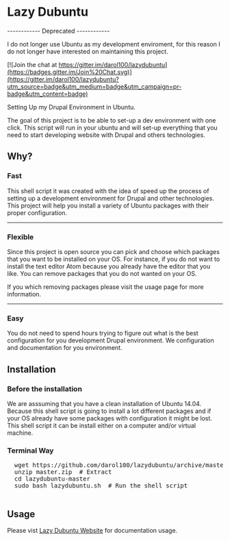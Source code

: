 Lazy Dubuntu
===========

------------ Deprecated ------------

I do not longer use Ubuntu as my development enviroment, for this reason I do not longer have interested on maintaining this project. 

[![Join the chat at https://gitter.im/darol100/lazydubuntu](https://badges.gitter.im/Join%20Chat.svg)](https://gitter.im/darol100/lazydubuntu?utm_source=badge&utm_medium=badge&utm_campaign=pr-badge&utm_content=badge)

Setting Up my Drupal Environment in Ubuntu.

The goal of this project is to be able to set-up a dev environment with one
click. This script will run in your ubuntu and will set-up everything that you
need to start developing website with Drupal and others technologies.

## Why?
### Fast
This shell script it was created with the idea of speed up the process of setting up a development
environment for Drupal and other technologies. This project will help you install
a variety of Ubuntu packages with their proper configuration.

-------------------------

### Flexible
Since this project is open source you can pick and choose which packages that you want to be installed
on your OS. For instance, if you do not want to install the text editor Atom because
you already have the editor that you like. You can remove packages that you do not wanted on your OS.

If you which removing packages please visit the usage page for more information.

-------------------------

### Easy
You do not need to spend hours trying to figure out what is the best configuration
for you development Drupal environment. We configuration and documentation for you environment.


## Installation
### Before the installation

We are asssuming that you have a clean installation of Ubuntu 14.04. Because this shell script is going to install a lot different packages and if your OS already have some packages with configuration it might be lost. This shell script it can be install either on a computer and/or virtual machine.

### Terminal Way

  <pre>
  wget https://github.com/darol100/lazydubuntu/archive/master.zip # Download Lazy Dubuntu
  unzip master.zip  # Extract
  cd lazydubuntu-master
  sudo bash lazydubuntu.sh  # Run the shell script
  </pre>



## Usage
Please vist [Lazy Dubuntu Website](http://lazydubuntu.com/#usage "Lazy Dubuntu Website") for documentation usage. 
